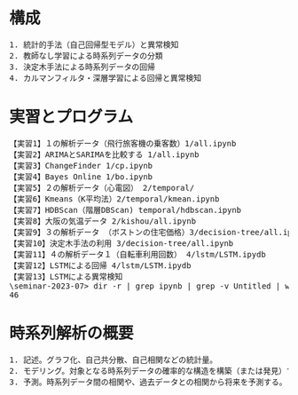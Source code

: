 # 構成
<pre>
1. 統計的手法（自己回帰型モデル）と異常検知
2. 教師なし学習による時系列データの分類
3. 決定木手法による時系列データの回帰
4. カルマンフィルタ・深層学習による回帰と異常検知
</pre>
# 実習とプログラム
<pre>
【実習1】１の解析データ（飛行旅客機の乗客数）1/all.ipynb
【実習2】ARIMAとSARIMAを比較する 1/all.ipynb
【実習3】ChangeFinder 1/cp.ipynb
【実習4】Bayes Online 1/bo.ipynb
【実習5】２の解析データ（心電図） 2/temporal/
【実習6】Kmeans（K平均法）2/temporal/kmean.ipynb
【実習7】HDBScan（階層DBScan) temporal/hdbscan.ipynb
【実習8】大阪の気温データ 2/kishou/all.ipynb
【実習9】３の解析データ （ボストンの住宅価格）3/decision-tree/all.ipynb
【実習10】決定木手法の利用 3/decision-tree/all.ipynb
【実習11】４の解析データ１（自転車利用回数） 4/lstm/LSTM.ipydb
【実習12】LSTMによる回帰 4/lstm/LSTM.ipydb
【実習13】LSTMによる異常検知 
\seminar-2023-07> dir -r | grep ipynb | grep -v Untitled | wc -l
46
</pre>

# 時系列解析の概要
<pre>
1. 記述。グラフ化、自己共分散、自己相関などの統計量。
2. モデリング。対象となる時系列データの確率的な構造を構築（または発見）する。
3. 予測。時系列データ間の相関や、過去データとの相関から将来を予測する。
</pre>

